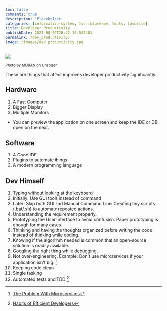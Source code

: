 ```yaml
---
toc: false
comments: true
description: 'Placeholder' 
categories: [information-system, for-future-me, tools, favorite]
title: Developer Productivity
publishDate: 2021-08-01T20:42:15.532481
permalink: /dev_productivity/
image: /images/dev_productivity.jpg
---
```

![](/images/dev_productivity.jpg)

<sub>Photo by <a href="https://unsplash.com/@ymoran?utm_source=unsplash&amp;utm_medium=referral&amp;utm_content=creditCopyText">MORAN</a> on <a href="https://unsplash.com/s/photos/developer?utm_source=unsplash&amp;utm_medium=referral&amp;utm_content=creditCopyText">Unsplash</a></sub>

These are things that affect improves developer productivity significantly:

## Hardware

1. A Fast Computer
2. Bigger Display
3. Multiple Monitors
- You can preview the application on one screen and keep the IDE or DB open on the next.

## Software

1. A Good IDE
2. Plugins to automate things
3. A modern programming language

## Dev Himself

1. Typing without looking at the keyboard
1. Initially: Use GUI tools instead of command 
2. Later: Skip both GUI and Manual Command Line: Creating tiny scripts (.bat/.sh) to automate repeated actions.
3. Understanding the requirement properly.
4. Prototyping the User Interface to avoid confusion. Paper prototyping is enough for many cases.
5. Thinking and having the thoughts organized before writing the code instead of thinking while coding.
6. Knowing if the algorithm needed is common that an open-source solution is readily available.
7. Googling the right thing while debugging.
8. Not over-engineering. Example: Don't use microservices if your application isn't big. [^1]
9.  Keeping code clean
10. Single tasking
11. Automated tests and TDD [^2]

[^1]: [The Problem With Microservices](https://www.youtube.com/watch?v=zzMLg3Ys5vI&t=499s)
[^2]: [Habits of Efficient Developers](https://youtu.be/9-cyC6O81Bk?t=1984)